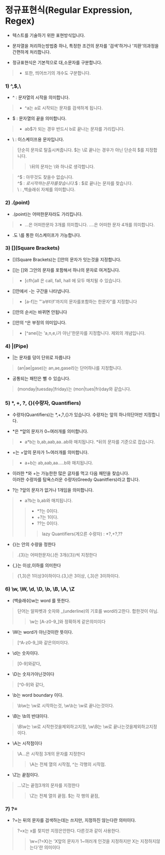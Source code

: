 # 정규표현식(Regular Expression, Regex)

* 텍스트를 기술하기 위한 표현방식입니다.

* 문자열을 처리하는방법중 하나, 특정한 조건의 문자를 '검색'하거나 '치환'의과정을 간편하게 처리합니다.
 
* 정규표현식은 기본적으로 대,소문자를 구분합니다. 
 > * 또한, 띄어쓰기의 개수도 구분합니다.
 
### 1) ^,$,\
* ^ : 문자열의 시작을 의미합니다.
> * ^a는 a로 시작되는 문자를 검색하게 됩니다.

* $ : 문자열의 끝을 의미합니다.
> * ab$가 되는 경우 반드시 b로 끝나는 문자를 가리킵니다.

* \ : 이스케이프용 문자입니다.
> 단순히 문자로 탈출시켜줍니다. \$는 \로 끝나는 경우가 아닌 단순히 $를 지정합니다.   
>> \뒤의 문자는 \와 하나로 생각합니다.                    
 
> ^$ : 아무것도 찾을수 없습니다.  
> ^\$ : $로 시작하는 문자를 찾습니다.  
> \$$ : $로 끝나는 문자를 찾습니다.   
> \\ : \,백슬래쉬 자체를 의미합니다.
   
 
### 2) .(point)

* .(point)는 어떠한문자라도 가리킵니다.
> * ...은 어떠한문자 3개를 의미합니다. ....은 어떠한 문자 4개를 의미합니다.

* .도 \를 통한 이스케이프가 가능합니다. 
 
### 3) [](Square Brackets)

* [](Square Brackets)는 []안의 문자가 잇는것을 지정합니다.  

* []는 []와 그안의 문자를 포함해서 하나의 문자로 여겨집니다.  
> * [cfh]all 은 call, fall, hall 에 모두 매치될 수 있습니다.

* []안에서 -는 구간을 나타냅니다.  
> * [a-f]는 "'a부터f'까지의 문자를포함하는 한문자"를 지정합니다

* []안의 순서는 바뀌면 안됩니다  

* []안의 ^은 부정의 의미입니다.  
> * [^anei]는 'a,n,e,i가 아닌'한문자를 지정합니다. 제외의 개념입니다.
 
### 4) |(Pipe)
* |는 문자를 덩이 단위로 자릅니다
> (an|ae|gase)는 an,ae,gase라는 단어하나를 지정합니다.

* 공통되는 패턴은 뺄 수 있습니다.
> (monday|tuesday]friday)는 (mon|tues|fri)day와 같습니다.
 
### 5) \*, +, ?, {}(수량자, Quantifiers)
* 수량자(Quantifiers)는 \*,+,?,{}가 있습니다. 수량자는 앞의 하나의단어만 지정합니다. 

* \*은 \*앞의 문자가 0~여러개를 의미합니다.
> * a\*b는 b,ab,aab,aa..ab와 매치됩니다. \*뒤의 문자를 기준으로 잡습니다. 


* +는 +앞의 문자가 1~여러개를 의미합니다.
> + a+b는 ab,aab,aa.....b와 매치됩니다.

* 이러한 \*와 +는 가능한한 많은 글자를 먹고 다음 패턴을 찾습니다.  
  이러한 수량자를 탐욕스러운 수량자(Greedy Quanitfiers)라고 합니다.
  
* ?는 ?앞의 문자가 없거나 1개임을 의미합니다.
> * a?b는 b,ab와 매치됩니다.  
>> * \*?는 0이다.    
>> * +?는 1이다.  
>> * ??는 0이다.   
>>> lazy Quantifiers(게으른 수량자) : *?,+?,??  
* {}는 안의 수량을 정한다
> .{3}는 어떠한문자(.)든 3개({3})씩 지정한다 
* {,}는 이상,이하를 의미한다
> {1,3}은 1이상3이하이다.{3,}은 3이상, {,3}은 3이하이다.

### 6) \w, \W, \d, \D, \b, \B, \A, \Z
* \(백슬래쉬)w는 word 를 뜻한다.
> 단어는 알파벳과 숫자와 _(underline)의 기호를 word라고한다. 합한것이 아님.
>> \w는 [A-z0-9_]와 정확하게 같은의미이다
* \W는 word가 아닌것이란 뜻이다.
> [^A-z0-9_]와 같은의미이다.
* \d는 숫자이다.
> [0-9]와같다,
* \D는 숫자가아닌것이다 
> [^0-9]와 같다,
* \b는 word boundary 이다.
> \b\w는 \w로 시작하는것, \w\b는 \w로 끝나는것이다.
* \B는 \b의 반대이다.
> \B\w는 \w로 시작한것을제외하고지정, \w\B는 \w로 끝나는것을제외하고지정이다.
* \A는 시작점이다
> \A...은 시작점 3개의 문자를 지정한다
>> \A는 전체 열의 시작점, ^는 각행의 시작점.
* \Z는 끝점이다.
> ...\Z는 끝점3개의 문자를 지정한다
>> \Z는 전체 열의 끝점. $는 각 행의 끝점,

### 7) ?=
* ?=는 뒤의 문자를 검색하는데는 쓰지만, 지정하진 않는다란 의미이다.
> ?=x는 x를 찾지만 지정은안한다. 다른것과 같이 사용한다.
>> \w+(?=X)는 'X앞의 문자가 1~여러개 인것을 지정하지만 X는 지정하지않는다'란 의미이다
